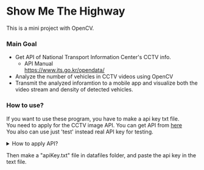 Show Me The Highway
===================
This is a mini project with OpenCV.

### Main Goal
+ Get API of National Transport Information Center's CCTV info.
    + API Manual  
    https://www.its.go.kr/opendata/
+ Analyze the number of vehicles in CCTV videos using OpenCV
+ Transmit the analyzed inforamtion to a mobile app and visualize both the video stream and density of detected vehicles.

### How to use?
If you want to use these program, you have to make a api key txt file.  
You need to apply for the CCTV image API. You can get API from [here](https://www.its.go.kr/user/issueAuthKey?service=OPD_00000003)  
You also can use just 'test' instead real API key for testing.

<details>
<summary>How to apply API?</summary>
You can get API with entering the purpose, usage, desired services.
<img src="images/api_tutorial_1.png" alt="Check the CCTV image">

Purpose options
<img src="images/api_tutorial_2.png" alt="Purpose options">
</details>

Then make a "apiKey.txt" file in datafiles folder, and paste the api key in the text file.
